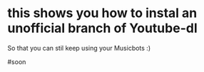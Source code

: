 # this shows you how to instal an unofficial branch of Youtube-dl 
So that you can stil keep using your Musicbots :)




#soon
